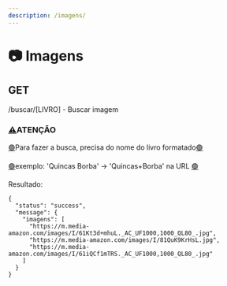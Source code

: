 ```yaml
---
description: /imagens/
---
```


# 📷 Imagens

## GET

/buscar/\[LIVRO] - Buscar imagem

### [⚠️](https://emojipedia.org/warning)ATENÇÃO

[🟢](https://emojipedia.org/large-green-circle)Para fazer a busca, precisa do nome do livro formatado[🟢](https://emojipedia.org/large-green-circle)

[🟢](https://emojipedia.org/large-green-circle)exemplo: 'Quincas Borba' -> 'Quincas+Borba' na URL [🟢](https://emojipedia.org/large-green-circle)

Resultado:

```
{
  "status": "success",
  "message": {
    "imagens": [
      "https://m.media-amazon.com/images/I/61Kt3d+mhuL._AC_UF1000,1000_QL80_.jpg",
      "https://m.media-amazon.com/images/I/81QuK9KrHsL.jpg",
      "https://m.media-amazon.com/images/I/61iQCf1mTRS._AC_UF1000,1000_QL80_.jpg"
    ]
  }
}
```
